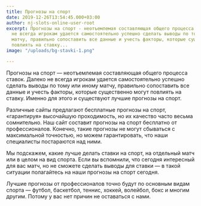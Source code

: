 ```yaml
---
title: Прогнозы на спорт
date: 2019-12-26T13:54:45.000+03:00
author: nj-slots-online-user-root
excerpt: Прогнозы на спорт - неотъемлемая составляющая общего процесса ставок. Далеко
  не всегда игрокам удается самостоятельно успешно сделать выводы по тому или иному
  матчу, правильно сопоставить все данные и учесть факторы, которые существенно могут
  повлиять на ставку...
image: "/uploads/bg-stavki-1.png"

---
```

Прогнозы на спорт &#8212; неотъемлемая составляющая общего процесса ставок. Далеко не всегда игрокам удается самостоятельно успешно сделать выводы по тому или иному матчу, правильно сопоставить все данные и учесть факторы, которые существенно могут повлиять на ставку. Именно для этого и существуют лучшие прогнозы на спорт.

Различные сайты предлагают бесплатные прогнозы на спорт, &#171;гарантируя&#187; высочайшую проходимость, но их качество часто весьма сомнительно. Наш сайт составит прогнозы на спорт бесплатно от профессионалов. Конечно, такие прогнозы не могут сбываться с максимальной точностью, но можем гарантировать, что наши специалисты постараются над ними.

Мы подскажем, какие лучше делать ставки на спорт, на отдельный матч или в целом на вид спорта. Если вы вспомнили, что сегодня интересный для вас матч, но не сможете сделать выводы для ставки &#8212; в такой ситуации полагайтесь на наши прогнозы на спорт сегодня.

Лучшие прогнозы от профессионалов точно будут по основным видам спорта &#8212; футбол, баскетбол, теннис, хоккей, волейбол, бокс и многим другим. Потому у вас нет причин не оставаться с нами.